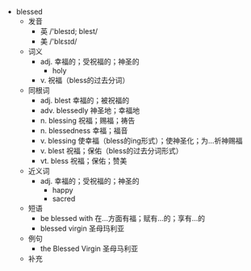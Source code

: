 - blessed
  - 发音
    - 英 /'blesɪd; blest/
    - 美 /'blɛsɪd/
  - 词义
    - adj. 幸福的；受祝福的；神圣的
      - holy
    - v. 祝福（bless的过去分词）
  - 同根词
    - adj. blest 幸福的；被祝福的
    - adv. blessedly 神圣地；幸福地
    - n. blessing 祝福；赐福；祷告
    - n. blessedness 幸福；福音
    - v. blessing 使幸福（bless的ing形式）；使神圣化；为…祈神赐福
    - v. blest 祝福；保佑（bless的过去分词形式）
    - vt. bless 祝福；保佑；赞美
  - 近义词
    - adj. 幸福的；受祝福的；神圣的
      - happy
      - sacred
  - 短语
    - be blessed with 在…方面有福；赋有…的；享有…的
    - blessed virgin 圣母玛利亚
  - 例句
    - the Blessed Virgin 圣母马利亚
  - 补充